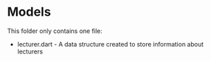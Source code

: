 # Models
This folder only contains one file:
* lecturer.dart - A data structure created to store information about lecturers
